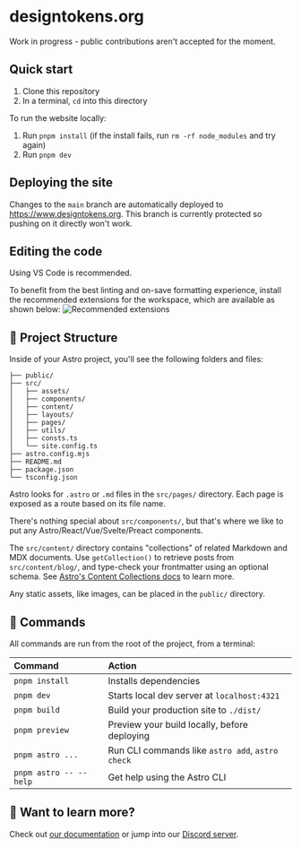 # designtokens.org

Work in progress - public contributions aren't accepted for the moment.

## Quick start

1. Clone this repository
2. In a terminal, `cd` into this directory

To run the website locally:

1. Run `pnpm install` (if the install fails, run `rm -rf node_modules` and try again)
2. Run `pnpm dev`

## Deploying the site

Changes to the `main` branch are automatically deployed to https://www.designtokens.org. This branch is currently protected so pushing on it directly won't work.

## Editing the code

Using VS Code is recommended.

To benefit from the best linting and on-save formatting experience, install the recommended extensions for the workspace, which are available as shown below:
![Recommended extensions](https://code.visualstudio.com/assets/docs/editor/extension-marketplace/recommendations.png)

## 🚀 Project Structure

Inside of your Astro project, you'll see the following folders and files:

```text
├── public/
├── src/
│   ├── assets/
│   ├── components/
│   ├── content/
│   ├── layouts/
│   ├── pages/
│   ├── utils/
│   ├── consts.ts
│   └── site.config.ts
├── astro.config.mjs
├── README.md
├── package.json
└── tsconfig.json
```

Astro looks for `.astro` or `.md` files in the `src/pages/` directory. Each page is exposed as a route based on its file name.

There's nothing special about `src/components/`, but that's where we like to put any Astro/React/Vue/Svelte/Preact components.

The `src/content/` directory contains "collections" of related Markdown and MDX documents. Use `getCollection()` to retrieve posts from `src/content/blog/`, and type-check your frontmatter using an optional schema. See [Astro's Content Collections docs](https://docs.astro.build/en/guides/content-collections/) to learn more.

Any static assets, like images, can be placed in the `public/` directory.

## 🧞 Commands

All commands are run from the root of the project, from a terminal:

| Command                | Action                                           |
| :--------------------- | :----------------------------------------------- |
| `pnpm install`         | Installs dependencies                            |
| `pnpm dev`             | Starts local dev server at `localhost:4321`      |
| `pnpm build`           | Build your production site to `./dist/`          |
| `pnpm preview`         | Preview your build locally, before deploying     |
| `pnpm astro ...`       | Run CLI commands like `astro add`, `astro check` |
| `pnpm astro -- --help` | Get help using the Astro CLI                     |

## 👀 Want to learn more?

Check out [our documentation](https://docs.astro.build) or jump into our [Discord server](https://astro.build/chat).
